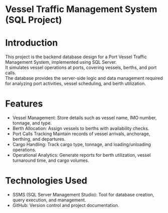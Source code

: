 # Vessel Traffic Management System (SQL Project)

 # Introduction
This project is the backend database design for a Port Vessel Traffic Management System, implemented using SQL Server.  
It simulates vessel operations at ports, covering vessels, berths, and port calls.  
The database provides the server-side logic and data management required for analyzing port activities, vessel scheduling, and berth utilization.


# Features
- Vessel Management: Store details such as vessel name, IMO number, tonnage, and type.  
- Berth Allocation: Assign vessels to berths with availability checks.  
- Port Calls Tracking Maintain records of vessel arrivals, anchorage, berthing, and departures.  
- Cargo Handling: Track cargo type, tonnage, and loading/unloading operations.  
- Operational Analytics: Generate reports for berth utilization, vessel turnaround time, and cargo volumes.  


# Technologies Used 
- SSMS (SQL Server Management Studio): Tool for database creation, query execution, and management.  
- GitHub: Version control and project documentation.  
